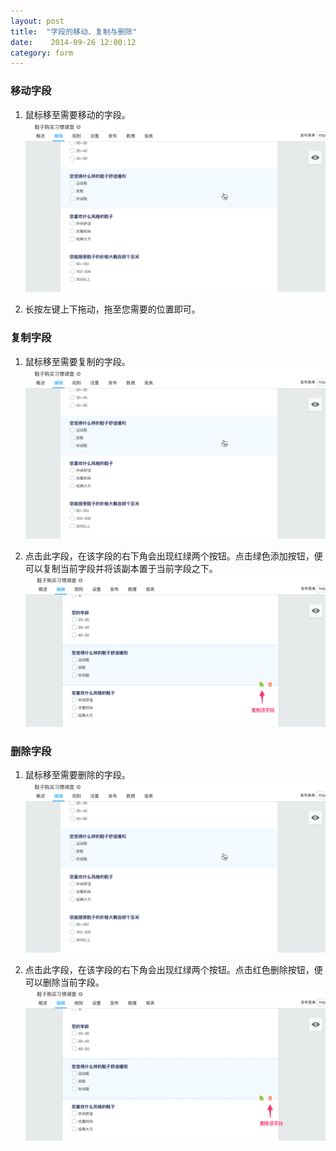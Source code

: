 ```yaml
---
layout: post
title:  "字段的移动、复制与删除"
date:    2014-09-26 12:00:12
category: form
---
```


### 移动字段

1. 鼠标移至需要移动的字段。
	![](/images/form-editing-1.png)

2. 长按左键上下拖动，拖至您需要的位置即可。

### 复制字段

1. 鼠标移至需要复制的字段。
	![](/images/form-editing-1.png)

2. 点击此字段，在该字段的右下角会出现红绿两个按钮。点击绿色添加按钮，便可以复制当前字段并将该副本置于当前字段之下。
    ![](/images/form-editing-2.png)

### 删除字段

1. 鼠标移至需要删除的字段。
	![](/images/form-editing-1.png)

2. 点击此字段，在该字段的右下角会出现红绿两个按钮。点击红色删除按钮，便可以删除当前字段。
    ![](/images/form-editing-3.png)

